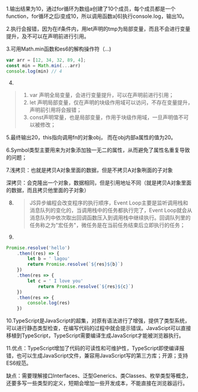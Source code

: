 1.输出结果为10，通过for循环为数组a创建了10个成员，每个成员都是一个function，for循环之后i变成10，所以调用函数a[6]执行console.log，输出10。

2.执行会报错，因为在if条件内，用let声明的tmp为局部变量，而且不会进行变量提升，及不可以在声明前进行引用。

3.可用Math.min函数和es6的解构操作符（...)

```javascript
var arr = [12, 34, 32, 89, 4];
const min = Math.min(...arr)
console.log(min) // 4
```

4.

> 1. var 声明全局变量，会进行变量提升，可以在声明前进行引用；
> 2. let 声明局部变量，仅在声明的块级作用域可以访问，不存在变量提升，声明前引用将会报错；
> 3. const声明常量，也是局部变量，作用于块级作用域，一旦声明值不可以被修改；

5.最终输出20，this指向调用fn的对象obj， 而在obj内部a属性的值为20。

6.Symbol类型主要用来为对象添加独一无二的属性，从而避免了属性名重复导致的问题；

7.浅拷贝：也就是拷贝A对象里面的数据，但是不拷贝A对象咧面的子对象

深拷贝：会克隆出一个对象，数据相同，但是引用地址不同（就是拷贝A对象里面的数据，而且拷贝他里面的子对象）

8. >JS异步编程会改变程序的执行顺序，Event Loop主要是监听调用栈和消息队列的变化的，当调用栈中的任务都执行完了，Event Loop就会从消息队列中依次取出回调函数压入到调用栈中继续执行。回调队列里的任务称之为"宏任务"，微任务是在当前任务结束后立即执行的任务；

9.

```javascript
Promise.resolve('hello')
	.then((res) => {
		let b = ' lagou'
		return Promise.resolve(`${res}${b}`)
	})
	.then(res => {
		let c = ' I love you'
    		return Promise.resolve(`${res}${c}`)
	})
	.then(res => {
		console.log(res)
	})
```

10.TypeScript是JavaScript的超集，对原有语法进行了增强，提供了类型系统，可以进行静态类型检查，在编写代码的过程中就会提示错误。JavaScipt可以直接移植到TypeScript，TypeScript需要编译生成JavaScript才能被浏览器执行。

11.优点：TypeScript增加了代码的可读性和可维护性，TypeScript即使编译报错，也可以生成JavaScript文件，兼容用JavaScript写的第三方库；开源；支持ES6规范。

缺点：需要理解接口Interfaces、泛型Generics、类Classes、枚举类型等概念，还要多写一些类型的定义，短期会增加一些开发成本，不能直接在浏览器运行。









